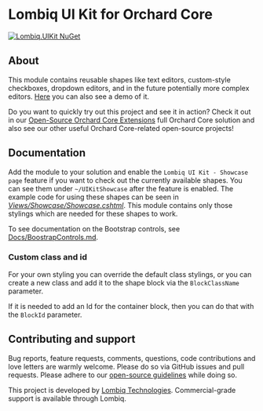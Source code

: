 # Lombiq UI Kit for Orchard Core

[![Lombiq.UIKit NuGet](https://img.shields.io/nuget/v/Lombiq.UIKit?label=Lombiq.UIKit)](https://www.nuget.org/packages/Lombiq.UIKit/)

## About

This module contains reusable shapes like text editors, custom-style checkboxes, dropdown editors, and in the future potentially more complex editors. [Here](https://www.youtube.com/watch?v=PONfn2K8AHg) you can also see a demo of it.

Do you want to quickly try out this project and see it in action? Check it out in our [Open-Source Orchard Core Extensions](https://github.com/Lombiq/Open-Source-Orchard-Core-Extensions) full Orchard Core solution and also see our other useful Orchard Core-related open-source projects!

## Documentation

Add the module to your solution and enable the `Lombiq UI Kit - Showcase page` feature if you want to check out the currently available shapes. You can see them under `~/UIKitShowcase` after the feature is enabled. The example code for using these shapes can be seen in _[Views/Showcase/Showcase.cshtml](Views/Showcase/Showcase.cshtml)_. This module contains only those stylings which are needed for these shapes to work.

To see documentation on the Bootstrap controls, see [Docs/BoostrapControls.md](Docs/BoostrapControls.md).

### Custom class and id

For your own styling you can override the default class stylings, or you can create a new class and add it to the shape block via the `BlockClassName` parameter.

If it is needed to add an Id for the container block, then you can do that with the `BlockId` parameter.

## Contributing and support

Bug reports, feature requests, comments, questions, code contributions and love letters are warmly welcome. Please do so via GitHub issues and pull requests. Please adhere to our [open-source guidelines](https://lombiq.com/open-source-guidelines) while doing so.

This project is developed by [Lombiq Technologies](https://lombiq.com/). Commercial-grade support is available through Lombiq.
